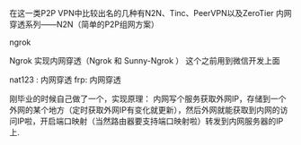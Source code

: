 在这一类P2P VPN中比较出名的几种有N2N、Tinc、PeerVPN以及ZeroTier
内网穿透系列——N2N（简单的P2P组网方案）

ngrok

Ngrok 实现内网穿透（Ngrok 和 Sunny-Ngrok ） 这个之前用到微信开发上面

nat123 : 内网穿透
frp: 内网穿透

刚毕业的时候自己做了一个，实现原理：
内网写个服务获取外网IP，存储到一个外网的某个地方（定时获取外网IP有变化就更新），然后外网就能获取到内网的访问IP啦，开启端口映射（当然路由器要支持端口映射啦）转发到内网服务器的IP上.